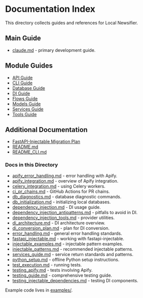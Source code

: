 # Documentation Index

This directory collects guides and references for Local Newsifier.

## Main Guide

- [claude.md](../claude.md) - primary development guide.

## Module Guides

- [API Guide](../src/local_newsifier/api/CLAUDE.md)
- [CLI Guide](../src/local_newsifier/cli/CLAUDE.md)
- [Database Guide](../src/local_newsifier/database/CLAUDE.md)
- [DI Guide](../src/local_newsifier/di/CLAUDE.md)
- [Flows Guide](../src/local_newsifier/flows/CLAUDE.md)
- [Models Guide](../src/local_newsifier/models/CLAUDE.md)
- [Services Guide](../src/local_newsifier/services/CLAUDE.md)
- [Tools Guide](../src/local_newsifier/tools/CLAUDE.md)

## Additional Documentation

- [FastAPI-Injectable Migration Plan](../FastAPI-Injectable-Migration-Plan.md)
- [README.md](../README.md)
- [README_CLI.md](../README_CLI.md)

### Docs in this Directory

- [apify_error_handling.md](apify_error_handling.md) - error handling with Apify.
- [apify_integration.md](apify_integration.md) - overview of Apify integration.
- [celery_integration.md](celery_integration.md) - using Celery workers.
- [ci_pr_chains.md](ci_pr_chains.md) - GitHub Actions for PR chains.
- [db_diagnostics.md](db_diagnostics.md) - database diagnostic commands.
- [db_initialization.md](db_initialization.md) - initializing local databases.
- [dependency_injection.md](dependency_injection.md) - DI usage guide.
- [dependency_injection_antipatterns.md](dependency_injection_antipatterns.md) - pitfalls to avoid in DI.
- [dependency_injection_tools.md](dependency_injection_tools.md) - provider utilities.
- [di_architecture.md](di_architecture.md) - DI architecture overview.
- [di_conversion_plan.md](di_conversion_plan.md) - plan for DI conversion.
- [error_handling.md](error_handling.md) - general error handling standards.
- [fastapi_injectable.md](fastapi_injectable.md) - working with fastapi-injectable.
- [injectable_examples.md](injectable_examples.md) - injectable pattern examples.
- [injectable_patterns.md](injectable_patterns.md) - recommended injectable patterns.
- [services_guide.md](services_guide.md) - service return standards and patterns.
- [python_setup.md](python_setup.md) - offline Python setup instructions.
- [test_execution.md](test_execution.md) - running tests.
- [testing_apify.md](testing_apify.md) - tests involving Apify.
- [testing_guide.md](testing_guide.md) - comprehensive testing guide.
- [testing_injectable_dependencies.md](testing_injectable_dependencies.md) - testing DI components.

Example code lives in [examples/](examples/).
